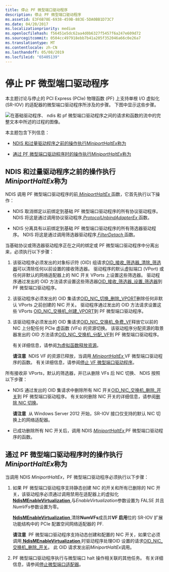 ```yaml
---
title: 停止 PF 微型端口驱动程序
description: 停止 PF 微型端口驱动程序
ms.assetid: E3F6B78E-6938-459B-883E-5DA0BB1D73C7
ms.date: 04/20/2017
ms.localizationpriority: medium
ms.openlocfilehash: f56451e5dc62aa4d0b6327f5457f6a247e609d72
ms.sourcegitcommit: 0504cc497918ebb7b41a205f352046a66c0e26a7
ms.translationtype: MT
ms.contentlocale: zh-CN
ms.lasthandoff: 05/08/2019
ms.locfileid: "65405139"
---
```

# <a name="halting-a-pf-miniport-driver"></a>停止 PF 微型端口驱动程序


本主题讨论与停止的 PCI Express (PCIe) 物理函数 (PF) 上支持单根 I/O 虚拟化 (SR-IOV) 的适配器的微型端口驱动程序所涉及的步骤。 下图中显示这些步骤。

![在基础驱动程序、 ndis 和 pf 微型端口驱动程序之间的请求和函数的流中的完整文本中所述的过程的图像。](images/sriov-pf-halt.png)

本主题包含下列信息：

-   [NDIS 和过量驱动程序之前的操作执行*MiniportHaltEx*称为](#actions-performed-by-ndis-and-overlying-drivers-before-miniporthaltex-is-called)

-   [通过 PF 微型端口驱动程序时的操作执行*MiniportHaltEx*称为](#actions-performed-by-the-pf-miniport-driver-when-miniporthaltex-is-called)

## <a name="actions-performed-by-ndis-and-overlying-drivers-before-miniporthaltex-is-called"></a>NDIS 和过量驱动程序之前的操作执行*MiniportHaltEx*称为


NDIS 调用 PF 微型端口驱动程序的前[ *MiniportHaltEx* ](https://msdn.microsoft.com/library/windows/hardware/ff559388)函数，它首先执行以下操作：

-   NDIS 取消绑定以前绑定到基础 PF 微型端口驱动程序的所有协议驱动程序。 NDIS 将这是通过调用协议驱动程序[ *ProtocolUnbindAdapterEx* ](https://msdn.microsoft.com/library/windows/hardware/ff570278)函数。

-   NDIS 分离具有以前绑定到基础 PF 微型端口驱动程序的所有筛选器驱动程序。 NDIS 将这是通过调用筛选器驱动程序[ *FilterDetach* ](https://msdn.microsoft.com/library/windows/hardware/ff549918)函数。

当基础协议或筛选器驱动程序正在之间的绑定或 PF 微型端口驱动程序中分离出来，必须执行以下步骤：

1.  该驱动程序必须发出的对象标识符 (OID) 组请求[OID\_接收\_筛选器\_清除\_筛选器](https://msdn.microsoft.com/library/windows/hardware/ff569785)可以清除任何以前设置的接收筛选器。 驱动程序的默认虚拟端口 (VPort) 或任何非默认的网络适配器上的 NIC 开关 VPorts 上设置这些筛选器。 驱动程序通过发出的 OID 方法请求设置这些筛选器[OID\_接收\_筛选器\_设置\_筛选器](https://msdn.microsoft.com/library/windows/hardware/ff569795)到 PF 微型端口驱动程序。

2.  该驱动程序必须发出的 OID 集请求[OID\_NIC\_切换\_删除\_VPORT](https://msdn.microsoft.com/library/windows/hardware/hh451818)删除任何非默认 VPorts 之前创建的 NIC 开关。 驱动程序通过发出的 OID 方法请求设置这些 VPorts [OID\_NIC\_交换机\_创建\_VPORT](https://msdn.microsoft.com/library/windows/hardware/hh451816)到 PF 微型端口驱动程序。

3.  该驱动程序必须发出的 OID 集请求[OID\_NIC\_交换机\_免费\_VF](https://msdn.microsoft.com/library/windows/hardware/hh451822)释放它以前的 NIC 上分配任何 PCIe 虚函数 (VFs) 的资源切换。 该驱动程序分配资源的取景器发出的 OID 方法请求[OID\_NIC\_交换机\_分配\_VF](https://msdn.microsoft.com/library/windows/hardware/hh451814)到 PF 微型端口驱动程序。

    有关详细信息，请参阅[为虚拟函数释放资源](freeing-resources-for-a-virtual-function.md)。

    **请注意**  NDIS VF 的资源已释放，当调用[ *MiniportHaltEx* ](https://msdn.microsoft.com/library/windows/hardware/ff559388) VF 微型端口驱动程序的函数。 有关详细信息，请参阅[停止 VF 微型端口驱动程序](halting-a-vf-miniport-driver.md)。

     

所有接收非 VPorts，默认的筛选器，并已从删除 VFs 后 NIC 切换、 NDIS 按照以下步骤：

-   NDIS 通过发出的 OID 集请求中删除所有 NIC 开关[OID\_NIC\_交换机\_删除\_开关](https://msdn.microsoft.com/library/windows/hardware/hh451817)到 PF 微型端口驱动程序。 有关如何删除 NIC 开关的详细信息，请参阅[删除 NIC 切换](deleting-a-nic-switch.md)。

    **请注意**  从 Windows Server 2012 开始，SR-IOV 接口仅支持的默认 NIC 切换上的网络适配器。

     

-   已成功删除所有 NIC 开关后，调用 NDIS [ *MiniportHaltEx* ](https://msdn.microsoft.com/library/windows/hardware/ff559388) PF 微型端口驱动程序的函数。

## <a name="actions-performed-by-the-pf-miniport-driver-when-miniporthaltex-is-called"></a>通过 PF 微型端口驱动程序时的操作执行*MiniportHaltEx*称为


当调用 NDIS *MiniportHaltEx*，PF 微型端口驱动程序必须执行以下步骤：

1.  如果 PF 微型端口驱动程序支持静态创建 NIC 的开关和所有已删除的 NIC 开关，该驱动程序必须通过调用禁用在适配器上的虚拟化[ **NdisMEnableVirtualization** ](https://msdn.microsoft.com/library/windows/hardware/hh451481)与*EnableVirtualization*参数设置为 FALSE 并且*NumVFs*参数设置为零。

    [**NdisMEnableVirtualization** ](https://msdn.microsoft.com/library/windows/hardware/hh451481)清除**NumVFs**成员并**VF 启用**位的 SR-IOV 扩展功能结构中的 PCIe 配置空间网络适配器的 PF.

    **请注意**  PF 微型端口驱动程序支持动态创建和配置的 NIC 开关，如果它必须调用[ **NdisMEnableVirtualization** ](https://msdn.microsoft.com/library/windows/hardware/hh451481)时驱动程序处理OID 设置的请求[OID\_NIC\_交换机\_删除\_开关](https://msdn.microsoft.com/library/windows/hardware/hh451817)。 此 OID 请求发出前*MiniportHaltEx*调用。

     

2.  PF 微型端口驱动程序执行与微型端口 halt 操作相关联的其他任务。 有关详细信息，请参阅[停止微型端口适配器](halting-a-miniport-adapter.md)。

 

 





